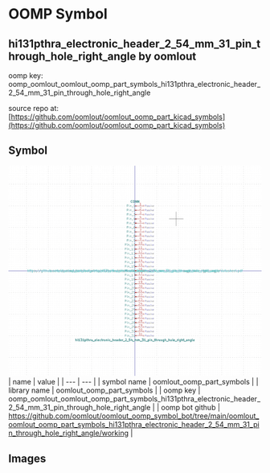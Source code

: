 # OOMP Symbol  
## hi131pthra_electronic_header_2_54_mm_31_pin_through_hole_right_angle  by oomlout  
  
oomp key: oomp_oomlout_oomlout_oomp_part_symbols_hi131pthra_electronic_header_2_54_mm_31_pin_through_hole_right_angle  
  
source repo at: [https://github.com/oomlout/oomlout_oomp_part_kicad_symbols](https://github.com/oomlout/oomlout_oomp_part_kicad_symbols)  
## Symbol  
  
[![working.png](working_600.png)](working.png)  
| name | value | 
| --- | --- | 
| symbol name | oomlout_oomp_part_symbols | 
| library name | oomlout_oomp_part_symbols | 
| oomp key | oomp_oomlout_oomlout_oomp_part_symbols_hi131pthra_electronic_header_2_54_mm_31_pin_through_hole_right_angle | 
| oomp bot github | https://github.com/oomlout/oomlout_oomp_symbol_bot/tree/main/oomlout_oomlout_oomp_part_symbols_hi131pthra_electronic_header_2_54_mm_31_pin_through_hole_right_angle/working | 
## Images  
